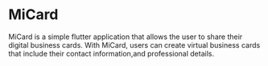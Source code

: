 # MiCard

MiCard is a simple flutter application that allows the user to share their digital business cards. With MiCard, users can create virtual business cards that include their contact information,and professional details.
